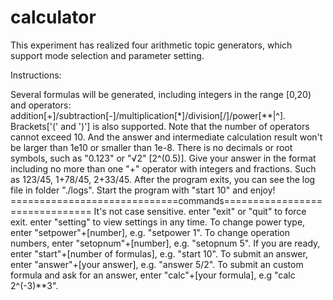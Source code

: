 # calculator

This experiment has realized four arithmetic topic generators, which support mode selection and parameter setting.

Instructions:

Several formulas will be generated, including integers in the range [0,20) 
and operators: addition[+]/subtraction[-]/multiplication[*]/division[/]/power[**|^].
Brackets['(' and ')'] is also supported.
Note that the number of operators cannot exceed 10.
And the answer and intermediate calculation result won't be larger than 1e10 or smaller than 1e-8.
There is no decimals or root symbols, such as "0.123" or "√2" [2^(0.5)].
Give your answer in the format including no more than one "+" operator with integers and fractions.
Such as 123/45, 1+78/45, 2+33/45.
After the program exits, you can see the log file in folder "./logs".
Start the program with "start 10" and enjoy!
=============================commands===============================
It's not case sensitive.
enter "exit" or "quit" to force exit.
enter "setting" to view settings in any time.
To change power type, enter "setpower"+[number], e.g. "setpower 1".
To change operation numbers, enter "setopnum"+[number], e.g. "setopnum 5".
If you are ready, enter "start"+[number of formulas], e.g. "start 10".
To submit an answer, enter "answer"+[your answer], e.g. "answer 5/2".
To submit an custom formula and ask for an answer, enter "calc"+[your formula], e.g "calc 2^(-3)**3".

